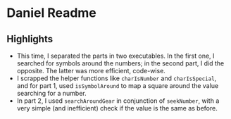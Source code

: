 # Daniel Readme

## Highlights

- This time, I separated the parts in two executables. In the first one, I searched for symbols around the numbers; in the second part, I did the opposite. The latter was more efficient, code-wise.
- I scrapped the helper functions like `charIsNumber` and `charIsSpecial`, and for part 1, used `isSymbolAround` to map a square around the value searching for a number.
- In part 2, I used `searchAroundGear` in conjunction of `seekNumber`, with a very simple (and inefficient) check if the value is the same as before.
